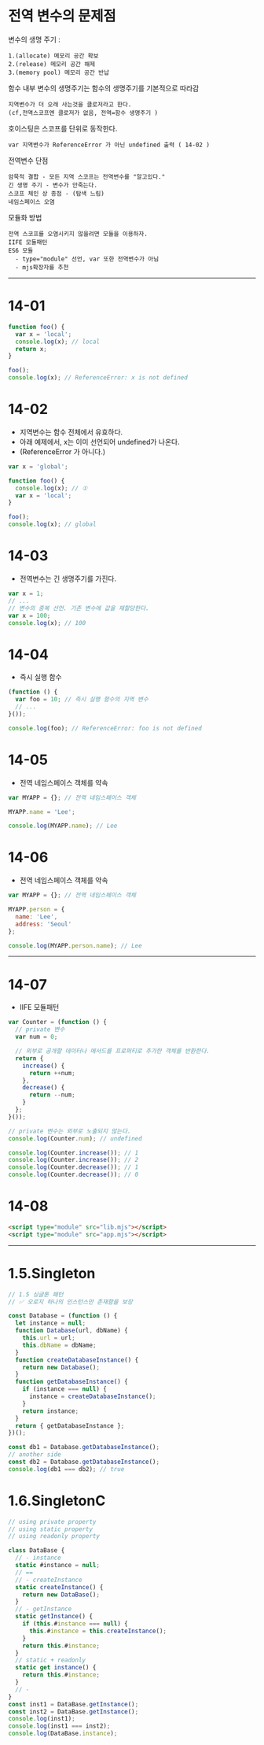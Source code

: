 # 전역 변수의 문제점


변수의 생명 주기 :   

    1.(allocate) 메모리 공간 확보  
    2.(release) 메모리 공간 해제  
    3.(memory pool) 메모리 공간 반납  

함수 내부 변수의 생명주기는 함수의 생명주기를 기본적으로 따라감  

    지역변수가 더 오래 사는것을 클로저라고 한다.  
    (cf,전역스코프엔 클로저가 없음, 전역=함수 생명주기 )

호이스팅은 스코프를 단위로 동작한다.  

    var 지역변수가 ReferenceError 가 아닌 undefined 출력 ( 14-02 )

전역변수 단점  

    암묵적 결합 - 모든 지역 스코프는 전역변수를 "알고있다."
    긴 생명 주기 - 변수가 안죽는다.  
    스코프 체인 상 종점 - (탐색 느림)  
    네임스페이스 오염   

모듈화 방법  

    전역 스코프를 오염시키지 않을려면 모듈을 이용하자.  
    IIFE 모듈패턴  
    ES6 모듈  
      - type="module" 선언, var 또한 전역변수가 아님  
      - mjs확장자를 추천  
--- 

# 14-01

```javascript
function foo() {
  var x = 'local';
  console.log(x); // local
  return x;
}

foo();
console.log(x); // ReferenceError: x is not defined
```

# 14-02

- 지역변수는 함수 전체에서 유효하다.  
- 아래 예제에서, x는 이미 선언되어 undefined가 나온다.  
- (ReferenceError 가 아니다.)


```javascript
var x = 'global';

function foo() {
  console.log(x); // ①
  var x = 'local';
}

foo();
console.log(x); // global
```

# 14-03

- 전역변수는 긴 생명주기를 가진다.  

```javascript
var x = 1;
// ...
// 변수의 중복 선언. 기존 변수에 값을 재할당한다.
var x = 100;
console.log(x); // 100
```

# 14-04

- 즉시 실행 함수  

```javascript
(function () {
  var foo = 10; // 즉시 실행 함수의 지역 변수
  // ...
}());

console.log(foo); // ReferenceError: foo is not defined
```

# 14-05

- 전역 네임스페이스 객체를 약속  

```javascript
var MYAPP = {}; // 전역 네임스페이스 객체

MYAPP.name = 'Lee';

console.log(MYAPP.name); // Lee
```

# 14-06

- 전역 네임스페이스 객체를 약속  

```javascript
var MYAPP = {}; // 전역 네임스페이스 객체

MYAPP.person = {
  name: 'Lee',
  address: 'Seoul'
};

console.log(MYAPP.person.name); // Lee
```

--- 

# 14-07

- IIFE 모듈패턴


```javascript
var Counter = (function () {
  // private 변수
  var num = 0;

  // 외부로 공개할 데이터나 메서드를 프로퍼티로 추가한 객체를 반환한다.
  return {
    increase() {
      return ++num;
    },
    decrease() {
      return --num;
    }
  };
}());

// private 변수는 외부로 노출되지 않는다.
console.log(Counter.num); // undefined

console.log(Counter.increase()); // 1
console.log(Counter.increase()); // 2
console.log(Counter.decrease()); // 1
console.log(Counter.decrease()); // 0
```

# 14-08

```html
<script type="module" src="lib.mjs"></script>
<script type="module" src="app.mjs"></script>
```

---

# 1.5.Singleton

```js
// 1.5 싱글톤 패턴
// ✅ 오로지 하나의 인스턴스만 존재함을 보장

const Database = (function () {
  let instance = null;
  function Database(url, dbName) {
    this.url = url;
    this.dbName = dbName;
  }
  function createDatabaseInstance() {
    return new Database();
  }
  function getDatabaseInstance() {
    if (instance === null) {
      instance = createDatabaseInstance();
    }
    return instance;
  }
  return { getDatabaseInstance };
})();

const db1 = Database.getDatabaseInstance();
// another side
const db2 = Database.getDatabaseInstance();
console.log(db1 === db2); // true

```


# 1.6.SingletonC

```js
// using private property
// using static property
// using readonly property

class DataBase {
  // - instance
  static #instance = null;
  // ==
  // - createInstance
  static createInstance() {
    return new DataBase();
  }
  // - getInstance
  static getInstance() {
    if (this.#instance === null) {
      this.#instance = this.createInstance();
    }
    return this.#instance;
  }
  // static + readonly
  static get instance() {
    return this.#instance;
  }
  // -
}
const inst1 = DataBase.getInstance();
const inst2 = DataBase.getInstance();
console.log(inst1);
console.log(inst1 === inst2);
console.log(DataBase.instance);

```